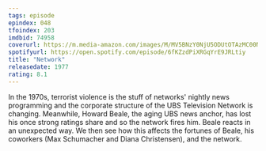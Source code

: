 ```yaml
---
tags: episode
epindex: 048
tfoindex: 203
imdbid: 74958
coverurl: https://m.media-amazon.com/images/M/MV5BNzY0NjU5ODUtOTAzMC00NTU5LWJkZjctYWMyOWY2MTZmOWM1XkEyXkFqcGdeQXVyMTI3ODAyMzE2._V1_SX202_CR0,0,202,300_.jpg
spotifyurl: https://open.spotify.com/episode/6fKZzdPiXRGqYrE9JRLtiy
title: "Network"
releasedate: 1977
rating: 8.1
---
```


In the 1970s, terrorist violence is the stuff of networks' nightly news programming and the corporate structure of the UBS Television Network is changing. Meanwhile, Howard Beale, the aging UBS news anchor, has lost his once strong ratings share and so the network fires him. Beale reacts in an unexpected way. We then see how this affects the fortunes of Beale, his coworkers (Max Schumacher and Diana Christensen), and the network.